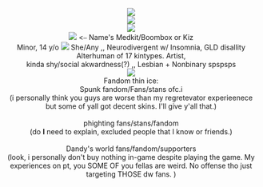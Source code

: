 <p align="center">
<img align="center" <[img src="https://encrypted-tbn0.gstatic.com/images?q=tbn:ANd9GcS0hz7jGQNrwFGwxxxAN-N4G2TaD-XRJsQdJA&s"]><br><img src="https://64.media.tumblr.com/c7512f441ccaa31f3ced29e821057b52/fc603296b3a6349f-ff/s400x600/ab69559959362240f912fc4ce1fc74065dffddaf.pnj">
<br><img src=="https://64.media.tumblr.com/f8c1307e6d3fa04193555074ca7d7795/d47cbd9515de273e-ce/s500x750/5d856a613a5399417ffa93f8aaa048f616055144.gif"><br><img src="https://64.media.tumblr.com/c929b948d317c8add0b05846ce3f1679/7d2bce6b62c2bc5b-77/s75x75_c1/ffc038a5617b899ccf46c3c3f96ae6e5243aebcd.gifv"<img src="https://64.media.tumblr.com/225e1f640a665a977f90f0c41619696a/b4a4905dbbf354a9-c6/s75x75_c1/d69c958530b246e2974b61e2da03d6c89bd72abf.gifv"> <⎯ Name's Medkit/Boombox or Kiz
<br> Minor, 14 y/o <img src="https://64.media.tumblr.com/8b19add3c44a2660c85607e158110718/e9b7ec37d0065de5-05/s75x75_c1/b2c904a32dd0f558a08d766a27f1485eb71a6c59.gifv">  She/Any ,, Neurodivergent  w/ Insomnia, GLD disallity <br> Alterhuman of 17 kintypes. Artist, <br></r> kinda shy/social akwardness(?) ,, Lesbian + Nonbinary spspsps <br>
<img src="https://64.media.tumblr.com/fd54eeb68956dc9d218ef67ae58b3b6e/b300aca228a735bf-83/s400x600/221077b12646140ae3a8611c80fb06357bab50be.pnj"><br>
Fandom thin ice:<br>Spunk fandom/Fans/stans ofc.i<br>(i personally think you guys are worse than my regretevator experieenece but some of yall got decent skins. I'll give y'all that.)<br><br> phighting fans/stans/fandom<br>(do <b>I</b> need to explain, excluded people that I know or friends.)<br><br>Dandy's world fans/fandom/supporters<br>(look, i personally don't buy nothing in-game despite playing the game. My experiences on pt, you SOME OF you fellas are weird. No offense tho just targeting THOSE dw fans. )
